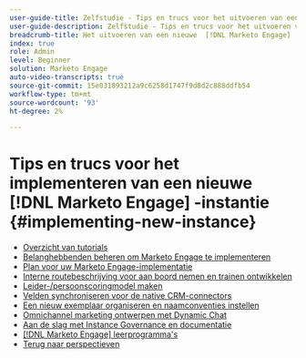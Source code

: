 ```yaml
---
user-guide-title: Zelfstudie - Tips en trucs voor het uitvoeren van een nieuwe  [!DNL Marketo Engage]  instantie
user-guide-description: Zelfstudie - Tips en trucs voor het uitvoeren van een nieuwe  [!DNL Marketo Engage]  instantie
breadcrumb-title: Het uitvoeren van een nieuwe  [!DNL Marketo Engage]  instantie
index: true
role: Admin
level: Beginner
solution: Marketo Engage
auto-video-transcripts: true
source-git-commit: 15e031893212a9c6258d1747f9d8d2c888ddfb54
workflow-type: tm+mt
source-wordcount: '93'
ht-degree: 2%

---
```



# Tips en trucs voor het implementeren van een nieuwe [!DNL Marketo Engage] -instantie {#implementing-new-instance}

+ [Overzicht van tutorials](./overview.md)
+ [Belanghebbenden beheren om Marketo Engage te implementeren](./managing-stakeholder-communications.md)
+ [Plan voor uw Marketo Engage-implementatie](./planning-for-new-implementation.md)
+ [Interne routebeschrijving voor aan boord nemen en trainen ontwikkelen](./internal-training-roadshow.md)
+ [Leider-/persoonscoringmodel maken](./building-person-scoring-model.md)
+ [Velden synchroniseren voor de native CRM-connectors](./syncing-fields-for-crm-integration.md)
+ [Een nieuw exemplaar organiseren en naamconventies instellen](./organizing-new-instance.md)
+ [Omnichannel marketing ontwerpen met Dynamic Chat](./designing-omnichannel-conversational-marketing.md)
+ [Aan de slag met Instance Governance en documentatie](./documenting-your-instance.md)
+ [[!DNL Marketo Engage]  leerprogramma&#39;s ](https://experienceleague.adobe.com/docs/marketo-learn/tutorials/overview.html?lang=en)
+ [ Terug naar perspectieven ](https://experienceleague.adobe.com/en/perspectives#f-el_product=Marketo%20Engage&amp;aq=((%40el_contenttype%20NOT%20%22Community%7CUser%22)%20AND%20(%40el_contenttype%3D%22perspective%22)))

